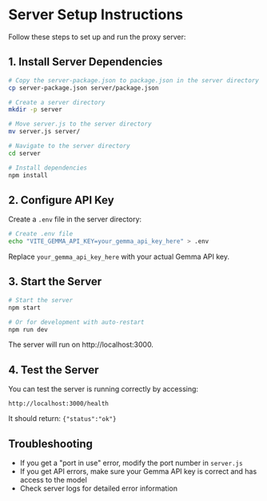 # Server Setup Instructions

Follow these steps to set up and run the proxy server:

## 1. Install Server Dependencies

```bash
# Copy the server-package.json to package.json in the server directory
cp server-package.json server/package.json

# Create a server directory
mkdir -p server

# Move server.js to the server directory
mv server.js server/

# Navigate to the server directory
cd server

# Install dependencies
npm install
```

## 2. Configure API Key

Create a `.env` file in the server directory:

```bash
# Create .env file
echo "VITE_GEMMA_API_KEY=your_gemma_api_key_here" > .env
```

Replace `your_gemma_api_key_here` with your actual Gemma API key.

## 3. Start the Server

```bash
# Start the server
npm start

# Or for development with auto-restart
npm run dev
```

The server will run on http://localhost:3000.

## 4. Test the Server

You can test the server is running correctly by accessing:

```
http://localhost:3000/health
```

It should return: `{"status":"ok"}`

## Troubleshooting

- If you get a "port in use" error, modify the port number in `server.js`
- If you get API errors, make sure your Gemma API key is correct and has access to the model
- Check server logs for detailed error information
